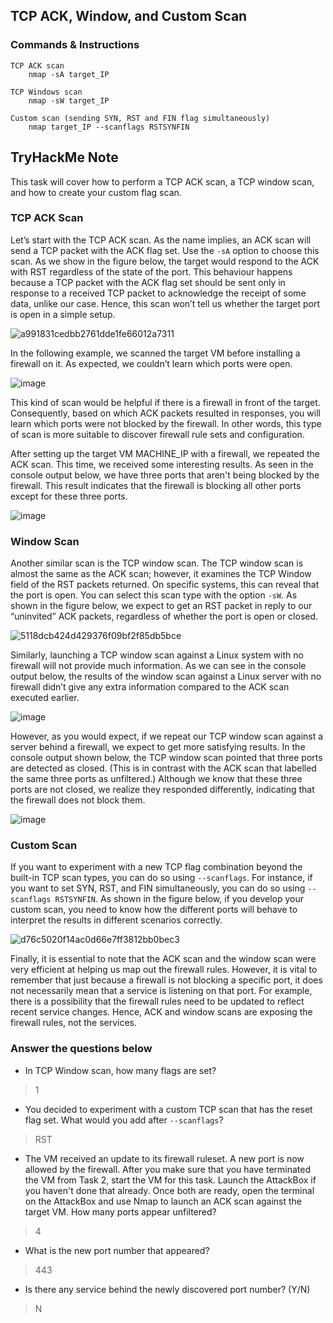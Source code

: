 ## TCP ACK, Window, and Custom Scan

### Commands & Instructions
	TCP ACK scan
		nmap -sA target_IP
		
	TCP Windows scan
		nmap -sW target_IP
		
	Custom scan (sending SYN, RST and FIN flag simultaneously)
		nmap target_IP --scanflags RSTSYNFIN


## TryHackMe Note


This task will cover how to perform a TCP ACK scan, a TCP window scan, and how to create your custom flag scan.



### TCP ACK Scan

Let’s start with the TCP ACK scan. As the name implies, an ACK scan will send a TCP packet with the ACK flag set. Use the `-sA` option to choose this scan. As we show in the figure below, the target would respond to the ACK with RST regardless of the state of the port. This behaviour happens because a TCP packet with the ACK flag set should be sent only in response to a received TCP packet to acknowledge the receipt of some data, unlike our case. Hence, this scan won’t tell us whether the target port is open in a simple setup.

![a991831cedbb2761dde1fe66012a7311](https://github.com/Taukir1515/Nmap/assets/65533124/aadb862a-3605-4c77-8968-7eb5762626e4)


In the following example, we scanned the target VM before installing a firewall on it. As expected, we couldn’t learn which ports were open.

![image](https://github.com/Taukir1515/Nmap/assets/65533124/72fbfc59-8bf3-46a4-ba73-2e578ab1a5fb)


This kind of scan would be helpful if there is a firewall in front of the target. Consequently, based on which ACK packets resulted in responses, you will learn which ports were not blocked by the firewall. In other words, this type of scan is more suitable to discover firewall rule sets and configuration.

After setting up the target VM MACHINE_IP with a firewall, we repeated the ACK scan. This time, we received some interesting results. As seen in the console output below, we have three ports that aren't being blocked by the firewall. This result indicates that the firewall is blocking all other ports except for these three ports.

![image](https://github.com/Taukir1515/Nmap/assets/65533124/2992e5b9-a1b9-4307-b481-f1f54a1e36e6)



### Window Scan

Another similar scan is the TCP window scan. The TCP window scan is almost the same as the ACK scan; however, it examines the TCP Window field of the RST packets returned. On specific systems, this can reveal that the port is open. You can select this scan type with the option `-sW`. As shown in the figure below, we expect to get an RST packet in reply to our “uninvited” ACK packets, regardless of whether the port is open or closed.


![5118dcb424d429376f09bf2f85db5bce](https://github.com/Taukir1515/Nmap/assets/65533124/3dcf61dd-4a75-4b16-9c56-c7f6d5eeb3e9)


Similarly, launching a TCP window scan against a Linux system with no firewall will not provide much information. As we can see in the console output below, the results of the window scan against a Linux server with no firewall didn’t give any extra information compared to the ACK scan executed earlier.

![image](https://github.com/Taukir1515/Nmap/assets/65533124/a6eebb20-ae4f-4700-a5f3-a64757dd5236)


However, as you would expect, if we repeat our TCP window scan against a server behind a firewall, we expect to get more satisfying results. In the console output shown below, the TCP window scan pointed that three ports are detected as closed. (This is in contrast with the ACK scan that labelled the same three ports as unfiltered.) Although we know that these three ports are not closed, we realize they responded differently, indicating that the firewall does not block them.

![image](https://github.com/Taukir1515/Nmap/assets/65533124/3b0a4164-4ffb-4a0f-aeec-c8c208300c86)


### Custom Scan

If you want to experiment with a new TCP flag combination beyond the built-in TCP scan types, you can do so using `--scanflags`. For instance, if you want to set SYN, RST, and FIN simultaneously, you can do so using `--scanflags RSTSYNFIN`. As shown in the figure below, if you develop your custom scan, you need to know how the different ports will behave to interpret the results in different scenarios correctly.

![d76c5020f14ac0d66e7ff3812bb0bec3](https://github.com/Taukir1515/Nmap/assets/65533124/3212c76f-aac4-476e-8178-fea98c4614ec)


Finally, it is essential to note that the ACK scan and the window scan were very efficient at helping us map out the firewall rules. However, it is vital to remember that just because a firewall is not blocking a specific port, it does not necessarily mean that a service is listening on that port. For example, there is a possibility that the firewall rules need to be updated to reflect recent service changes. Hence, ACK and window scans are exposing the firewall rules, not the services.

### Answer the questions below

- In TCP Window scan, how many flags are set?
> 1

- You decided to experiment with a custom TCP scan that has the reset flag set. What would you add after `--scanflags`? 
> RST

- The VM received an update to its firewall ruleset. A new port is now allowed by the firewall. After you make sure that you have terminated the VM from Task 2, start the VM for this task. Launch the AttackBox if you haven't done that already. Once both are ready, open the terminal on the AttackBox and use Nmap to launch an ACK scan against the target VM. How many ports appear unfiltered?
> 4

- What is the new port number that appeared?
> 443


- Is there any service behind the newly discovered port number? (Y/N)
> N
